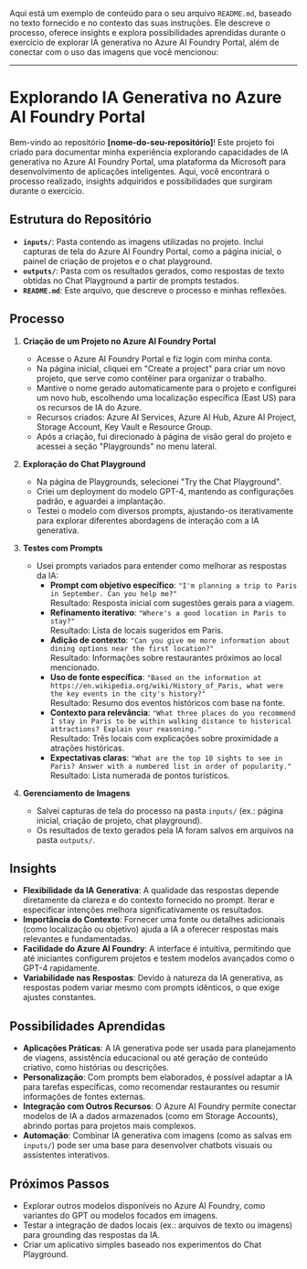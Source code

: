 Aqui está um exemplo de conteúdo para o seu arquivo `README.md`, baseado no texto fornecido e no contexto das suas instruções. Ele descreve o processo, oferece insights e explora possibilidades aprendidas durante o exercício de explorar IA generativa no Azure AI Foundry Portal, além de conectar com o uso das imagens que você mencionou:

---

# Explorando IA Generativa no Azure AI Foundry Portal

Bem-vindo ao repositório **[nome-do-seu-repositório]**! Este projeto foi criado para documentar minha experiência explorando capacidades de IA generativa no Azure AI Foundry Portal, uma plataforma da Microsoft para desenvolvimento de aplicações inteligentes. Aqui, você encontrará o processo realizado, insights adquiridos e possibilidades que surgiram durante o exercício.

## Estrutura do Repositório

- **`inputs/`**: Pasta contendo as imagens utilizadas no projeto. Inclui capturas de tela do Azure AI Foundry Portal, como a página inicial, o painel de criação de projetos e o chat playground.
- **`outputs/`**: Pasta com os resultados gerados, como respostas de texto obtidas no Chat Playground a partir de prompts testados.
- **`README.md`**: Este arquivo, que descreve o processo e minhas reflexões.

## Processo

1. **Criação de um Projeto no Azure AI Foundry Portal**  
   - Acesse o Azure AI Foundry Portal e fiz login com minha conta.
   - Na página inicial, cliquei em "Create a project" para criar um novo projeto, que serve como contêiner para organizar o trabalho.
   - Mantive o nome gerado automaticamente para o projeto e configurei um novo hub, escolhendo uma localização específica (East US) para os recursos de IA do Azure.
   - Recursos criados: Azure AI Services, Azure AI Hub, Azure AI Project, Storage Account, Key Vault e Resource Group.
   - Após a criação, fui direcionado à página de visão geral do projeto e acessei a seção "Playgrounds" no menu lateral.

2. **Exploração do Chat Playground**  
   - Na página de Playgrounds, selecionei "Try the Chat Playground".
   - Criei um deployment do modelo GPT-4, mantendo as configurações padrão, e aguardei a implantação.
   - Testei o modelo com diversos prompts, ajustando-os iterativamente para explorar diferentes abordagens de interação com a IA generativa.

3. **Testes com Prompts**  
   - Usei prompts variados para entender como melhorar as respostas da IA:
     - **Prompt com objetivo específico**: `"I'm planning a trip to Paris in September. Can you help me?"`  
       Resultado: Resposta inicial com sugestões gerais para a viagem.
     - **Refinamento iterativo**: `"Where's a good location in Paris to stay?"`  
       Resultado: Lista de locais sugeridos em Paris.
     - **Adição de contexto**: `"Can you give me more information about dining options near the first location?"`  
       Resultado: Informações sobre restaurantes próximos ao local mencionado.
     - **Uso de fonte específica**: `"Based on the information at https://en.wikipedia.org/wiki/History_of_Paris, what were the key events in the city's history?"`  
       Resultado: Resumo dos eventos históricos com base na fonte.
     - **Contexto para relevância**: `"What three places do you recommend I stay in Paris to be within walking distance to historical attractions? Explain your reasoning."`  
       Resultado: Três locais com explicações sobre proximidade a atrações históricas.
     - **Expectativas claras**: `"What are the top 10 sights to see in Paris? Answer with a numbered list in order of popularity."`  
       Resultado: Lista numerada de pontos turísticos.

4. **Gerenciamento de Imagens**  
   - Salvei capturas de tela do processo na pasta `inputs/` (ex.: página inicial, criação de projeto, chat playground).
   - Os resultados de texto gerados pela IA foram salvos em arquivos na pasta `outputs/`.

## Insights

- **Flexibilidade da IA Generativa**: A qualidade das respostas depende diretamente da clareza e do contexto fornecido no prompt. Iterar e especificar intenções melhora significativamente os resultados.
- **Importância do Contexto**: Fornecer uma fonte ou detalhes adicionais (como localização ou objetivo) ajuda a IA a oferecer respostas mais relevantes e fundamentadas.
- **Facilidade do Azure AI Foundry**: A interface é intuitiva, permitindo que até iniciantes configurem projetos e testem modelos avançados como o GPT-4 rapidamente.
- **Variabilidade nas Respostas**: Devido à natureza da IA generativa, as respostas podem variar mesmo com prompts idênticos, o que exige ajustes constantes.

## Possibilidades Aprendidas

- **Aplicações Práticas**: A IA generativa pode ser usada para planejamento de viagens, assistência educacional ou até geração de conteúdo criativo, como histórias ou descrições.
- **Personalização**: Com prompts bem elaborados, é possível adaptar a IA para tarefas específicas, como recomendar restaurantes ou resumir informações de fontes externas.
- **Integração com Outros Recursos**: O Azure AI Foundry permite conectar modelos de IA a dados armazenados (como em Storage Accounts), abrindo portas para projetos mais complexos.
- **Automação**: Combinar IA generativa com imagens (como as salvas em `inputs/`) pode ser uma base para desenvolver chatbots visuais ou assistentes interativos.

## Próximos Passos

- Explorar outros modelos disponíveis no Azure AI Foundry, como variantes do GPT ou modelos focados em imagens.
- Testar a integração de dados locais (ex.: arquivos de texto ou imagens) para grounding das respostas da IA.
- Criar um aplicativo simples baseado nos experimentos do Chat Playground.